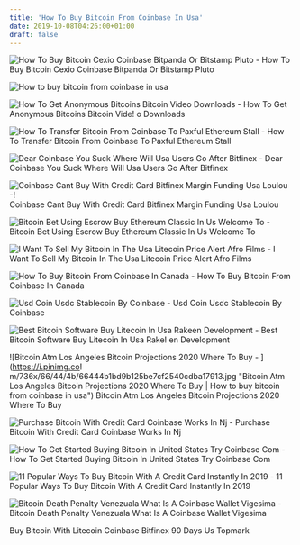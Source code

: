 ```yaml
---
title: 'How To Buy Bitcoin From Coinbase In Usa'
date: 2019-10-08T04:26:00+01:00
draft: false
---
```


![How To Buy Bitcoin Cexio Coinbase Bitpanda Or Bitstamp Pluto - ](https://bitcoinbestbuy.com/wp-content/uploads/2017/10/cex-io-support-center.png "How To Buy Bitcoin Cexio Coinbase Bitpanda Or Bitstamp Pluto | How to buy bitcoin from coinbase in usa") How To Buy Bitcoin Cexio Coinbase Bitpanda Or Bitstamp Pluto

![How to buy bitcoin from coinbase in usa](http://is5.mzstatic.com/image/thumb/Purple122/v4/1b/da/a1/1bdaa1de-fbf4-cf04-749c-8c3579c03b12/pr_source.png/750x750bb.jpeg "How to buy bitcoin from coinbase in usa") 

![How To Get Anonymous Bitcoins Bitcoin Video Downloads - ](https://i.ytimg.com/vi/79G__a7cd_o/maxresdefault.jpg "How To Get Anonymous Bitcoins Bitcoin Video Downloads | How to buy bitcoin from coinbase in usa") How To Get Anonymous Bitcoins Bitcoin Vide! o Downloads

![How To Transfer Bitcoin From Coinbase To Paxful Ethereum Stall - ](https://i.ytimg.com/vi/lpi_Wq0nYIs/maxresdefault.jpg "How To Transfer Bitcoin From Coinbase To Paxful Ethereum Stall | How to buy bitcoin from coinbase in usa") How To Transfer Bitcoin From Coinbase To Paxful Ethereum Stall

![Dear Coinbase You Suck Where Will Usa Users Go After Bitfinex - ](https://steemitimages.com/0x0/http://i.imgur.com/9oomQuT.png "Dear Coinbase You Suck Where Will Usa Users Go After Bitfinex | How to buy bitcoin from coinbase in usa") Dear Coinbase You Suck Where Will Usa Users Go After Bitfinex

![Coinbase Cant Buy With Credit Card Bitfinex Margin Funding Usa Loulou -!    ](https://bitcoinbestbuy.com/wp-content/uploads/2017/12/trade-in-multiple-currencies-at-bitfinex.png "Coinbase Cant Buy With Credit Card Bitfinex Margin F!   unding Usa Loulou | How to buy bitcoin from coinbase in usa") Coinbase Cant Buy With Credit Card Bitfinex Margin Funding Usa Loulou

![Bitcoin Bet Using Escrow Buy Ethereum Classic In Us Welcome To - ](https://www.hulacoins.com/images/content/9-coinbase-review-buy-bitcoin-ethereum.jpg "Bitcoin Bet Using Escrow Buy Ethereum Classic In Us Welcome To | How to buy bitcoin from coinbase in usa") Bitcoin Bet Using Escrow Buy Ethereum Classic In Us Welcome To

![I Want To Sell My Bitcoin In The Usa Litecoin Price Alert Afro Films - ](https://img.gadgethacks.com/img/88/59/63650074427904/0/coinbase-101-enable-price-alerts-buy-sell-perfect-time.w1456.jpg "I Want To Sell My Bitcoin In The Usa Litecoin Price Alert Afro Films | How to buy bitcoin from coinbase in usa") I Want To Sell My Bitcoin In The Usa Litecoin Price Alert Afro Films 

![How To Buy Bitcoin From Coinbase In Canada - ](https://i.ytimg.com/vi/Ogqrob-Hhrg/maxresdefault.jpg "How To Buy Bitcoin From Coinbase In Canada | How to buy bitcoin from coinbase in usa") How To Buy Bitcoin From Coinbase In Canada

![Usd Coin Usdc Stablecoin By Coinbase - ](https://assets.coinbase.com/assets/coinbase-pro.5eb97659fa74fac5a000c4a75e72ac7b.png "Usd Coin Usdc Stablecoin By Coinbase | How to buy bitcoin from coinbase in usa") Usd Coin Usdc Stablecoin By Coinbase

![Best Bitcoin Software Buy Litecoin In Usa Rakeen Development - ](https://cdn-images-1.medium.com/max/1600/1*B9U84-kSp4wavPFEGasoAw.png "Best Bitcoin Software Buy Litecoin In Usa Rakeen Development | How to buy bitcoin from coinbase in usa") Best Bitcoin Software Buy Litecoin In Usa Rake! en Development

![Bitcoin Atm Los Angeles Bitcoin Projections 2020 Where To Buy - ](https://i.pinimg.co!   m/736x/66/44/4b/66444b1bd9b125be7cf2540cdba17913.jpg "Bitcoin Atm Los Angeles Bitcoin Projections 2020 Where To Buy | How to buy bitcoin from coinbase in usa") Bitcoin Atm Los Angeles Bitcoin Projections 2020 Where To Buy

![Purchase Bitcoin With Credit Card Coinbase Works In Nj - ](https://d8cevo37uec7e.cloudfront.net/wp-content/uploads/2018/05/coinbase-coinexpansion.png "Purchase Bitcoin With Credit Card Coinbase Works In Nj | How to buy bitcoin from coinbase in usa") Purchase Bitcoin With Credit Card Coinbase Works In Nj

![How To Get Started Buying Bitcoin In United States Try Coinbase Com - ](https://cdn.crunchify.com/wp-content/uploads/2018/02/Sign-Up-for-Coinbase.png "How To Get Started Buying Bitcoin In United States Try C!   oinbase Com | How to buy bitcoin from coinbase in usa") How To Get Started Buying Bitcoin In United States Try Coinbase Com

![11 Popular Ways To Buy Bitcoin With A Credit Card Instantly In 2019 - ](https://99bitcoins.com/wp-content/uploads/2016/06/Screen-Shot-2016-06-22-at-11.30.07-PM.png "11 Popular Ways To Buy Bitcoin With A Credit Card Instantly In 2019 | How to buy bitcoin from coinbase in usa") 11 Popular Ways To Buy Bitcoin With A Credit Card Instantly In 2019

![Bitcoin Death Penalty Venezuala What Is A Coinbase Wallet Vigesima - ](http://www.bitcoinweasel.com/wp-content/uploads/2018/01/maxresdefault-93-860x510.jpg "Bitcoin Death Penalty Venezuala What Is A Coinbase Wallet Vigesima | How to buy bitcoin from coinbase in usa") Bitcoin Death Penalty Venezuala What Is A Coinbase Wallet Vigesima

Buy Bitcoin With Litecoin Coinbase Bitfinex 90 Days Us Topmark